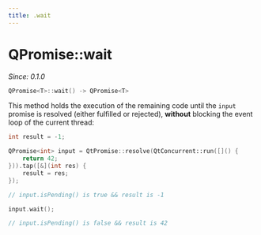 ```yaml
---
title: .wait
---
```


# QPromise::wait

*Since: 0.1.0*

```cpp
QPromise<T>::wait() -> QPromise<T>
```

This method holds the execution of the remaining code until the `input` promise is resolved (either
fulfilled or rejected), **without** blocking the event loop of the current thread:

```cpp
int result = -1;

QPromise<int> input = QtPromise::resolve(QtConcurrent::run([]() {
    return 42;
})).tap([&](int res) {
    result = res;
});

// input.isPending() is true && result is -1

input.wait();

// input.isPending() is false && result is 42
```
